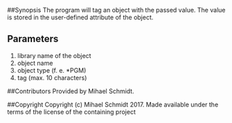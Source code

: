 ##Synopsis
The program will tag an object with the passed value. The value is stored
in the user-defined attribute of the object.

## Parameters
1. library name of the object
2. object name
3. object type (f. e. *PGM)
4. tag (max. 10 characters)

##Contributors
Provided by Mihael Schmidt.
   
##Copyright
Copyright (c) Mihael Schmidt 2017. Made available under the terms of the license of the containing project